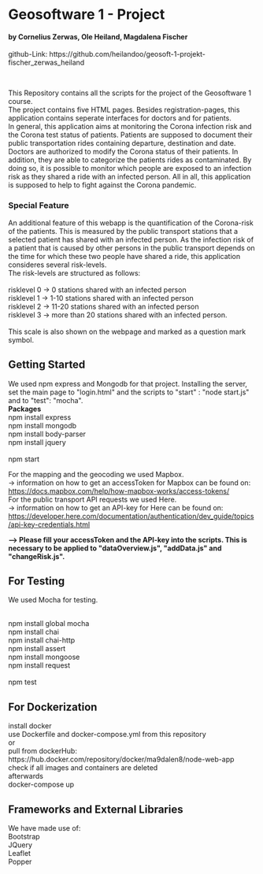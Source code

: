 <h1><strong>Geosoftware 1 - Project </strong></h1>
<h4><strong> by Cornelius Zerwas, Ole Heiland, Magdalena Fischer</strong></h4>

<p> github-Link: https://github.com/heilandoo/geosoft-1-projekt-fischer_zerwas_heiland </p>

<br/>

<p> This Repository contains all the scripts for the project of the Geosoftware 1 course.<br/>
    The project contains five HTML pages. Besides registration-pages, this application contains seperate interfaces for doctors and for patients. <br/>
    In general, this application aims at monitoring the Corona infection risk and the Corona test status of patients. Patients are supposed to document their public transportation rides containing departure, destination and date. Doctors are authorized to modify the Corona status of their patients. In addition, they are able to categorize the patients rides as contaminated. By doing so, it is possible to monitor which people are exposed to an infection risk as they shared a ride with an infected person. All in all, this application is supposed to help to fight against the Corona pandemic. </p>

<h3> Special Feature</h3>
<p> An additional feature of this webapp is the quantification of the Corona-risk of the patients. This is measured by the public transport stations that a selected patient has shared with an infected person. As the infection risk of a patient that is caused by other persons in the public transport depends on the time for which these two people have shared a ride, this application consideres several risk-levels.<br/>The risk-levels are structured as follows:<br/><br/>
    risklevel 0 -> 0 stations shared with an infected person<br/>
    risklevel 1 -> 1-10 stations shared with an infected person<br/>
    risklevel 2 -> 11-20 stations shared with an infected person<br/>
    risklevel 3 -> more than 20 stations shared with an infected person.<br/><br/>
This scale is also shown on the webpage and marked as a question mark symbol.    
   </p>
   
<h2>Getting Started</h2>
<p> We used npm express and Mongodb for that project. Installing the server, set the main page to "login.html" and the scripts to "start" : "node start.js" and to "test": "mocha".
    <br/><strong>Packages</strong><br/>
    npm install express<br/>
    npm install mongodb<br/>
    npm install body-parser<br/>
    npm install jquery<br/><br/>
    npm start<br/>
    
   For the mapping and the geocoding we used Mapbox.<br/>
     -> information on how to get an accessToken for Mapbox can be found on:<br/>
     https://docs.mapbox.com/help/how-mapbox-works/access-tokens/ <br/>
   For the public transport API requests we used Here.<br/>
     -> information on how to get an API-key for Here can be found on: <br/> https://developer.here.com/documentation/authentication/dev_guide/topics/api-key-credentials.html <br/>
     
     
   <strong> --> Please fill your accessToken and the API-key into the scripts. This is necessary to be applied to "dataOverview.js", "addData.js" and "changeRisk.js". </strong><br/>
    </p>
    
    
<h2>For Testing</h2>

We used Mocha for testing.<br/><br/>

npm install global mocha <br/>
npm install chai <br/>
npm install chai-http <br/>
npm install assert <br/>
npm install mongoose <br/>
npm install request <br/><br/>
npm test

<h2>For Dockerization</h2>
install docker  <br/>
use Dockerfile and docker-compose.yml from this repository<br/>
or<br/>
pull from dockerHub: https://hub.docker.com/repository/docker/ma9dalen8/node-web-app<br/>
check if all images and containers are deleted <br/>
afterwards<br/> docker-compose up
<p></p>

<h2>Frameworks and External Libraries</h2>
We have made use of:<br/>
Bootstrap<br/>
JQuery<br/>
Leaflet<br/>
Popper<br/>
